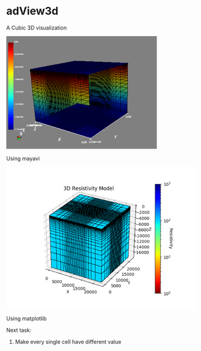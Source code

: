 # adView3d

A Cubic 3D visualization 

![alt text](screenshot/mlab.png "Using mayavi")

Using mayavi

![alt text](screenshot/plt.png "Using matplotlib")

Using matplotlib

Next task:
1. Make every single cell have different value
